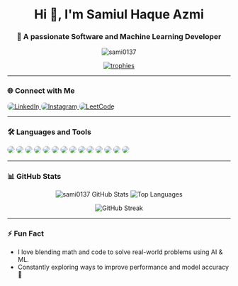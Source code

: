 <h1 align="center">Hi 👋, I'm Samiul Haque Azmi</h1>
<h3 align="center">🚀 A passionate Software and Machine Learning Developer</h3>

<p align="center">
  <img src="https://komarev.com/ghpvc/?username=sami0137&label=Profile%20views&color=brightgreen&style=flat-square" alt="sami0137" />
</p>

<p align="center">
  <a href="https://github.com/sami0137">
    <img src="https://github-profile-trophy.vercel.app/?username=sami0137&theme=radical&margin-w=15&margin-h=15&row=1&column=6" alt="trophies" />
  </a>
</p>

---

### 🌐 Connect with Me
<p align="left">
  <a href="https://linkedin.com/in/samiul-haque-530869311" target="_blank">
    <img src="https://img.shields.io/badge/LinkedIn-blue?style=for-the-badge&logo=linkedin" alt="LinkedIn" style="border-radius: 8px;" />
  </a>
  <a href="https://instagram.com/sami.azmi952" target="_blank">
    <img src="https://img.shields.io/badge/Instagram-E4405F?style=for-the-badge&logo=instagram&logoColor=white" alt="Instagram" style="border-radius: 8px;" />
  </a>
  <a href="https://leetcode.com/samiul_haque" target="_blank">
    <img src="https://img.shields.io/badge/LeetCode-FFA116?style=for-the-badge&logo=leetcode&logoColor=black" alt="LeetCode" style="border-radius: 8px;" />
  </a>
</p>

---

### 🛠️ Languages and Tools
<p align="left">
  <img src="https://img.shields.io/badge/C++-00599C?style=for-the-badge&logo=c%2B%2B&logoColor=white" style="border-radius: 8px;" />
  <img src="https://img.shields.io/badge/CSS3-1572B6?style=for-the-badge&logo=css3&logoColor=white" style="border-radius: 8px;" />
  <img src="https://img.shields.io/badge/HTML5-E34F26?style=for-the-badge&logo=html5&logoColor=white" style="border-radius: 8px;" />
  <img src="https://img.shields.io/badge/Java-ED8B00?style=for-the-badge&logo=openjdk&logoColor=white" style="border-radius: 8px;" />
  <img src="https://img.shields.io/badge/JavaScript-F7DF1E?style=for-the-badge&logo=javascript&logoColor=black" style="border-radius: 8px;" />
  <img src="https://img.shields.io/badge/Matlab-0076A8?style=for-the-badge&logo=mathworks&logoColor=white" style="border-radius: 8px;" />
  <img src="https://img.shields.io/badge/MySQL-4479A1?style=for-the-badge&logo=mysql&logoColor=white" style="border-radius: 8px;" />
  <img src="https://img.shields.io/badge/OpenCV-5C3EE8?style=for-the-badge&logo=opencv&logoColor=white" style="border-radius: 8px;" />
  <img src="https://img.shields.io/badge/Oracle-F80000?style=for-the-badge&logo=oracle&logoColor=white" style="border-radius: 8px;" />
  <img src="https://img.shields.io/badge/Pandas-150458?style=for-the-badge&logo=pandas&logoColor=white" style="border-radius: 8px;" />
  <img src="https://img.shields.io/badge/Python-3776AB?style=for-the-badge&logo=python&logoColor=white" style="border-radius: 8px;" />
  <img src="https://img.shields.io/badge/PyTorch-EE4C2C?style=for-the-badge&logo=pytorch&logoColor=white" style="border-radius: 8px;" />
  <img src="https://img.shields.io/badge/Scikit--Learn-F7931E?style=for-the-badge&logo=scikit-learn&logoColor=white" style="border-radius: 8px;" />
  <img src="https://img.shields.io/badge/TensorFlow-FF6F00?style=for-the-badge&logo=tensorflow&logoColor=white" style="border-radius: 8px;" />
</p>


---

### 📊 GitHub Stats
<p align="center">
  <img src="https://github-readme-stats.vercel.app/api?username=sami0137&show_icons=true&theme=tokyonight&hide_border=true" alt="sami0137 GitHub Stats" />
  <img src="https://github-readme-stats.vercel.app/api/top-langs/?username=sami0137&layout=compact&theme=tokyonight&hide_border=true" alt="Top Languages" />
</p>

<p align="center">
  <img src="https://github-readme-streak-stats.herokuapp.com/?user=sami0137&theme=tokyonight&hide_border=true" alt="GitHub Streak" />
</p>

---

### ⚡ Fun Fact
- I love blending math and code to solve real-world problems using AI & ML.
- Constantly exploring ways to improve performance and model accuracy 🚀
